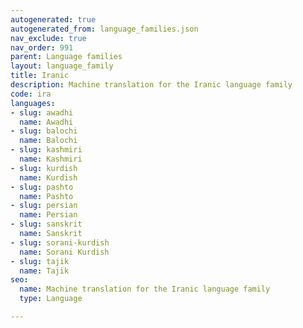 ```yaml
---
autogenerated: true
autogenerated_from: language_families.json
nav_exclude: true
nav_order: 991
parent: Language families
layout: language_family
title: Iranic
description: Machine translation for the Iranic language family
code: ira
languages:
- slug: awadhi
  name: Awadhi
- slug: balochi
  name: Balochi
- slug: kashmiri
  name: Kashmiri
- slug: kurdish
  name: Kurdish
- slug: pashto
  name: Pashto
- slug: persian
  name: Persian
- slug: sanskrit
  name: Sanskrit
- slug: sorani-kurdish
  name: Sorani Kurdish
- slug: tajik
  name: Tajik
seo:
  name: Machine translation for the Iranic language family
  type: Language

---
```


